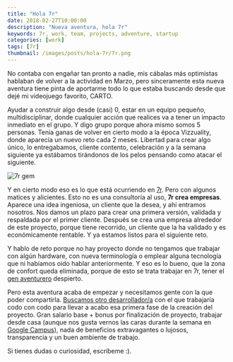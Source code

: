 ```yaml
---
title: "Hola 7r"
date: 2018-02-27T10:00:00
description: "Nueva aventura, hola 7r"
keywords: 7r, work, team, projects, adventure, startup
categories: [work]
tags: [7r]
thumbnail: /images/posts/hola-7r/7r.png
---
```


No contaba con engañar tan pronto a nadie, mis cábalas más optimistas hablaban de volver a la actividad en Marzo, pero sinceramente esta nueva aventura tiene pinta de aportarme todo lo que estaba buscando desde que dejé mi videojuego favorito, CARTO.

Ayudar a construir algo desde (casi) 0, estar en un equipo pequeño, multidisciplinar, donde cualquier acción que realices va a tener un impacto inmediato en el grupo. Y digo grupo porque ahora mismo somos 5 personas. Tenía ganas de volver en cierto modo a la época Vizzuality, donde aparecía un nuevo reto cada 2 meses. Libertad para crear algo único, lo entregabamos, cliente contento, celebración y a la semana siguiente ya estábamos tirándonos de los pelos pensando como atacar el siguiente.

![7r gem](/images/posts/hola-7r/7r.png)

Y en cierto modo eso es lo que está ocurriendo en [7r](https://7r.ventures). Pero con algunos matices y alicientes. Esto no es una consultoría al uso, **7r crea empresas**. Aparece una idea ingeniosa, un cliente que la desea, y ahí entramos nosotros. Nos damos un plazo para crear una primera versión, validada y respaldada por el primer cliente. Después se crea una empresa alrededor de este proyecto, porque tiene recorrido, un cliente que la ha validado y es económicamente rentable. Y ya estamos listos para el siguiente reto.

Y hablo de reto porque no hay proyecto donde no tengamos que trabajar con algún hardware, con nueva terminología o emplear alguna tecnología que ni habíamos oido hablar anteriormente. Y eso es lo bueno, que la zona de confort queda eliminada, porque de esto se trata trabajar en 7r, tener el [gen aventurero](https://7r.ventures/manifesto/) despierto.

Pero esta aventura acaba de empezar y necesitamos gente con la que poder compartirla. [Buscamos otro desarrollador/a](https://7r.ventures/job/hacker-in-residence/) con el que trabajaría codo con codo para llevar a acabo esa primera fase de la creación del proyecto. Gran salario base + bonus por finalización de proyecto, trabajar desde casa (aunque nos gusta vernos las caras durante la semana en [Google Campus](https://goo.gl/NFGAeB)), nada de beneficios extravagantes o lujosos, transparencia y un buen ambiente de trabajo.

Si tienes dudas o curiosidad, escríbeme :).